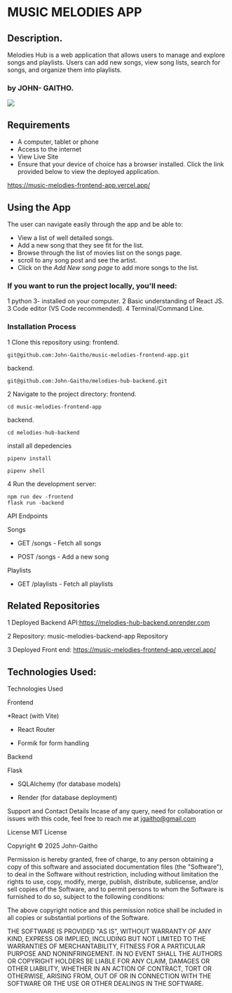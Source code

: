 # MUSIC MELODIES APP
## Description.
Melodies Hub is a web application that allows users to manage and explore songs and playlists. Users can add new songs, view song lists, search for songs, and organize them into playlists.

### by JOHN- GAITHO.
 
<img src="https://dspncdn.com/a1/media/692x/29/19/1e/29191e8b14125c182a89de436a0114be.jpg">

## Requirements

 - A computer, tablet or phone
 - Access to the internet
 - View Live Site
 - Ensure that your device of choice has a browser installed. Click the link provided below to view the deployed application.

https://music-melodies-frontend-app.vercel.app/

## Using the App
 The user can navigate easily through the app and be able to:

 - View a list of well detailed songs.
 - Add a new song that they see fit for the list. 
 - Browse through the list of movies list on the songs page.
 - scroll to any song post and see the artist.
 - Click on the *Add New song page* to add more songs to the list.

### If you want to run the project locally, you'll need:

1 python 3- installed on your computer.
2 Basic understanding of React JS.
3 Code editor (VS Code recommended).
4 Terminal/Command Line.

### Installation Process
 1 Clone this repository using:
 frontend.
```
git@github.com:John-Gaitho/music-melodies-frontend-app.git
```
 backend.
```
git@github.com:John-Gaitho/melodies-hub-backend.git
```

2 Navigate to the project directory:
  frontend.
```
cd music-melodies-frontend-app

```
  backend.
```
cd melodies-hub-backend
```
install all depedencies
```
pipenv install

pipenv shell 

```

4 Run the development server:
```
npm run dev -frontend
flask run -backend

```

API Endpoints

Songs

- GET /songs - Fetch all songs

- POST /songs - Add a new song

Playlists

- GET /playlists - Fetch all playlists



## Related Repositories
1 Deployed Backend API:https://melodies-hub-backend.onrender.com

2 Repository: music-melodies-backend-app Repository

3 Deployed Front end: https://music-melodies-frontend-app.vercel.app/


## Technologies Used:
   Technologies Used

Frontend

*React (with Vite)

* React Router

* Formik for form handling

Backend

Flask

* SQLAlchemy (for database models)

* Render (for database deployment)
   
Support and Contact Details
Incase of any query, need for collaboration or issues with this code, feel free to reach me at jgaitho@gmail.com

License
MIT License

Copyright © 2025 John-Gaitho

Permission is hereby granted, free of charge, to any person obtaining a copy of this software and associated documentation files (the "Software"), to deal in the Software without restriction, including without limitation the rights to use, copy, modify, merge, publish, distribute, sublicense, and/or sell copies of the Software, and to permit persons to whom the Software is furnished to do so, subject to the following conditions:

The above copyright notice and this permission notice shall be included in all copies or substantial portions of the Software.

THE SOFTWARE IS PROVIDED "AS IS", WITHOUT WARRANTY OF ANY KIND, EXPRESS OR IMPLIED, INCLUDING BUT NOT LIMITED TO THE WARRANTIES OF MERCHANTABILITY, FITNESS FOR A PARTICULAR PURPOSE AND NONINFRINGEMENT. IN NO EVENT SHALL THE AUTHORS OR COPYRIGHT HOLDERS BE LIABLE FOR ANY CLAIM, DAMAGES OR OTHER LIABILITY, WHETHER IN AN ACTION OF CONTRACT, TORT OR OTHERWISE, ARISING FROM, OUT OF OR IN CONNECTION WITH THE SOFTWARE OR THE USE OR OTHER DEALINGS IN THE SOFTWARE.




